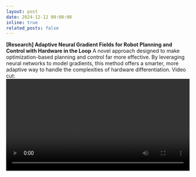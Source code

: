 ```yaml
---
layout: post
date: 2024-12-12 00:00:00
inline: true
related_posts: false
---
```


**[Research] Adaptive Neural Gradient Fields for Robot Planning and Control with Hardware in the Loop**
 A novel approach designed to make optimization-based planning and control far more effective. By leveraging neural networks to model gradients, this method offers a smarter, more adaptive way to handle the complexities of hardware differentiation.
Video cut:
<video width="500" controls>
  <source src="videos/100itr.mp4" type="video/mp4">
  Your browser does not support the video tag.
</video>
